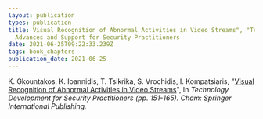 ```yaml
---
layout: publication
types: publication
title: Visual Recognition of Abnormal Activities in Video Streams", "Technology
  Advances and Support for Security Practitioners
date: 2021-06-25T09:22:33.239Z
tags: book_chapters
publication_date: 2021-06-25
---
```

K. Gkountakos, K. Ioannidis, T. Tsikrika, S. Vrochidis, I. Kompatsiaris, "[Visual Recognition of Abnormal Activities in Video Streams](https://zenodo.org/record/3819818#.X41ajMBS9PY)", In *Technology Development for Security Practitioners (pp. 151-165). Cham: Springer International Publishing.*